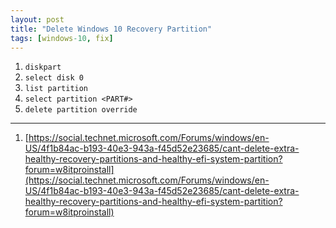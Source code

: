 ```yaml
---
layout: post
title: "Delete Windows 10 Recovery Partition"
tags: [windows-10, fix]
---
```


1. `diskpart`
3. `select disk 0`
3. `list partition`
4. `select partition <PART#>`
5. `delete partition override`

---
1. [https://social.technet.microsoft.com/Forums/windows/en-US/4f1b84ac-b193-40e3-943a-f45d52e23685/cant-delete-extra-healthy-recovery-partitions-and-healthy-efi-system-partition?forum=w8itproinstall](https://social.technet.microsoft.com/Forums/windows/en-US/4f1b84ac-b193-40e3-943a-f45d52e23685/cant-delete-extra-healthy-recovery-partitions-and-healthy-efi-system-partition?forum=w8itproinstall)
